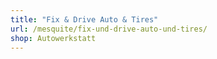 ```yaml
---
title: "Fix & Drive Auto & Tires"
url: /mesquite/fix-und-drive-auto-und-tires/
shop: Autowerkstatt
---
```

